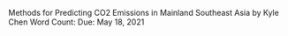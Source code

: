 Methods for Predicting CO2 Emissions in Mainland Southeast Asia
by Kyle Chen
Word Count: 
Due: May 18, 2021
